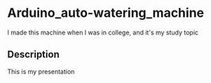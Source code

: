 # Arduino_auto-watering_machine
I made this machine when I was in college, and it's my study topic

## Description
<a herf = "https://drive.google.com/file/d/1uZP5q-PUtiT47P1EOrxtAGxYsScHZqq4/view?usp=sharing">This is my presentation</a>
